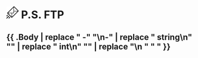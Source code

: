 # ![P.S. FTP Logo](https://github.com/calebgray/psftp/raw/master/assets/icon.png) P.S. FTP
## {{ .Body | replace "  -" "\n-" | replace " string\n" ""  | replace " int\n" "" | replace "\n " " " }}
